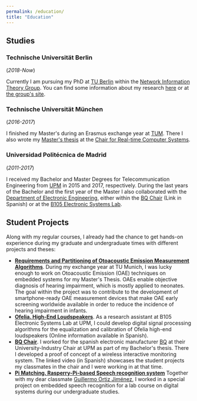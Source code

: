 ```yaml
---
permalink: /education/
title: "Education"
---
```


## Studies

### Technische Universität Berlin

(_2018-Now_)

Currently I am pursuing my PhD at
[TU Berlin](https://www.tu-berlin.de/menue/home/parameter/en/)
within the 
[Network Information Theory Group](https://www.netit.tu-berlin.de/menue/network_information_theory_group/).
You can find some information about my research
[here](../research)
or at
[the group's site](https://www.netit.tu-berlin.de/menue/team/extern/hernangomez/).

### Technische Universität München

(_2016-2017_)

I finished my Master's during an Erasmus exchange year at
[TUM](https://www.tum.de/en/). There I also wrote my
[Master's thesis][tfm] at the
[Chair for Real-time Computer Systems](https://www.ei.tum.de/en/rcs/home/).

### Universidad Politécnica de Madrid

(_2011-2017_)

I received my Bachelor and Master Degrees for Telecommunication Engineering from
[UPM](http://www.upm.es/internacional) in 2015 and 2017, respectively.
During the last years of the Bachelor and the first year of the Master I also collaborated with
the [Department of Electronic Engineering](http://www.die.upm.es/en), either within the
[BQ Chair](https://www.bq.com/es/catedra-universidad-politecnica) (Link in Spanish) or at the
[B105 Electronic Systems Lab](http://elb105.com/).

## Student Projects

Along with my regular courses, I already had the chance to get
hands-on experience during my graduate and undergraduate times
with different projects and theses:

- [**Requirements and Partitioning of Otoacoustic Emission Measurement Algorithms**][tfm].
During my exchange year at TU Munich, I was lucky enough to work on Otoacoustic Emission (OAE)
techniques on embedded systems for my Master's Thesis. OAEs enable objective diagnosis of hearing impairment,
which is mostly applied to neonates. The goal within the project was to contribute to the development of
smartphone-ready OAE measurement devices that make OAE early screening worldwide available
in order to reduce the incidence of hearing impairment in infants.
- [**Ofelia. High-End Loudspeakers**](http://elb105.com/tag/ofelia/).
As a research assistant at B105 Electronic Systems Lab at UPM,
I could develop digital signal processing algorithms for the
equalization and calibration of Ofelia high-end loudspeakers
(Online information available in Spanish).
- [**BQ Chair**](https://www.youtube.com/watch?v=ww8EBchI8Fg).
I worked for the spanish electronic manufacturer [BQ](https://www.bq.com/en/)
at their University-Industry Chair at UPM as part of my Bachelor's thesis.
There I developed a proof of concept of a wireless interactive monitoring system.
The linked video (in Spanish) showcases the student projects my classmates in the chair
and I were working in at that time.
- [**Pi Matching. Rasperry-Pi-based Speech recognition system**](https://pimatching.wordpress.com/)
Together with my dear classmate [Guillermo Ortiz Jiménez](https://gortizji.github.io/),
I worked in a special project on embedded speech recognition
for a lab course on digital systems during our undergraduate studies.

[tfm]: https://mediatum.ub.tum.de/1542820

